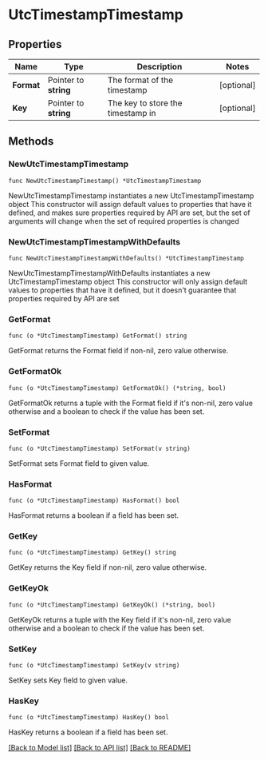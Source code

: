 # UtcTimestampTimestamp

## Properties

Name | Type | Description | Notes
------------ | ------------- | ------------- | -------------
**Format** | Pointer to **string** | The format of the timestamp | [optional] 
**Key** | Pointer to **string** | The key to store the timestamp in | [optional] 

## Methods

### NewUtcTimestampTimestamp

`func NewUtcTimestampTimestamp() *UtcTimestampTimestamp`

NewUtcTimestampTimestamp instantiates a new UtcTimestampTimestamp object
This constructor will assign default values to properties that have it defined,
and makes sure properties required by API are set, but the set of arguments
will change when the set of required properties is changed

### NewUtcTimestampTimestampWithDefaults

`func NewUtcTimestampTimestampWithDefaults() *UtcTimestampTimestamp`

NewUtcTimestampTimestampWithDefaults instantiates a new UtcTimestampTimestamp object
This constructor will only assign default values to properties that have it defined,
but it doesn't guarantee that properties required by API are set

### GetFormat

`func (o *UtcTimestampTimestamp) GetFormat() string`

GetFormat returns the Format field if non-nil, zero value otherwise.

### GetFormatOk

`func (o *UtcTimestampTimestamp) GetFormatOk() (*string, bool)`

GetFormatOk returns a tuple with the Format field if it's non-nil, zero value otherwise
and a boolean to check if the value has been set.

### SetFormat

`func (o *UtcTimestampTimestamp) SetFormat(v string)`

SetFormat sets Format field to given value.

### HasFormat

`func (o *UtcTimestampTimestamp) HasFormat() bool`

HasFormat returns a boolean if a field has been set.

### GetKey

`func (o *UtcTimestampTimestamp) GetKey() string`

GetKey returns the Key field if non-nil, zero value otherwise.

### GetKeyOk

`func (o *UtcTimestampTimestamp) GetKeyOk() (*string, bool)`

GetKeyOk returns a tuple with the Key field if it's non-nil, zero value otherwise
and a boolean to check if the value has been set.

### SetKey

`func (o *UtcTimestampTimestamp) SetKey(v string)`

SetKey sets Key field to given value.

### HasKey

`func (o *UtcTimestampTimestamp) HasKey() bool`

HasKey returns a boolean if a field has been set.


[[Back to Model list]](../README.md#documentation-for-models) [[Back to API list]](../README.md#documentation-for-api-endpoints) [[Back to README]](../README.md)


